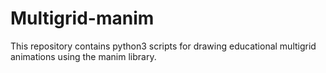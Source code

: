 # Multigrid-manim

This repository contains python3 scripts for drawing educational multigrid animations using the manim library.
